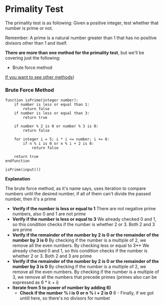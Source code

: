 # Primality Test

The primality test is as following: Given a positive integer, test whether that number is prime or not. 

Remember: A prime is a natural number greater than 1 that has no positive divisors other than 1 and itself.

**There are more than one method for the primality test**, but we'll be covering just the following:

- Brute force method

[If you want to see other methods](https://en.wikipedia.org/wiki/Primality_test))

### Brute Force Method

```
function isPrime(integer number):
    if number is less or equal than 1:
        return false
    if number is less or equal than 3:
        return true

    if number % 2 is 0 or number % 3 is 0:
        return false

    for integer i = 5; i * i <= number; i += 6:
        if n % i is 0 or n % i + 2 is 0:
            return false

    return true
endfunction

isPrime(input())
```

**Explanation**

The brute force method, as it's name says, uses iteration to compare numbers until the desired number, if all of them can't divide the passed number, then it's a prime

- **Verify if the number is less or equal to 1** There are not negative prime numbers, also 0 and 1 are not prime
- **Verify if the number is less or equal to 3** We already checked 0 and 1, so this condition checks if the number is whether 2 or 3. Both 2 and 3 are prime
- **Verify if the remainder of the number by 2 is 0 or the remainder of the number by 3 is 0** By checking if the number is a multiple of 2, we remove all the even numbers. By checking  less or equal to 3** We already checked 0 and 1, so this condition checks if the number is whether 2 or 3. Both 2 and 3 are prime
- **Verify if the remainder of the number by 2 is 0 or the remainder of the number by 3 is 0** By checking if the number is a multiple of 2, we remove all the even numbers. By checking if the number is a multiple of 3, we remove all the numbers that precede primes (primes also can be expressed as 6 * k + i)
- **Iterate from 5 to power of number by adding 6)**
    * **Check if the number % i is 0 or n % i + 2 is 0**
6 - Finally, if we got untill here, so there's no divisors for number
